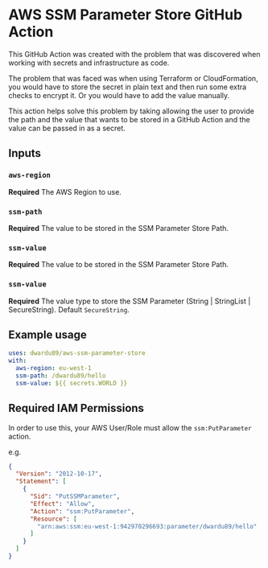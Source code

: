# AWS SSM Parameter Store GitHub Action

This GitHub Action was created with the problem that was discovered when working with secrets and infrastructure as code.

The problem that was faced was when using Terraform or CloudFormation, you would have to store the secret in plain text and then run some extra checks to encrypt it. Or you would have to add the value manually.

This action helps solve this problem by taking allowing the user to provide the path and the value that wants to be stored in a GitHub Action and the value can be passed in as a secret.

## Inputs

### `aws-region`

**Required** The AWS Region to use.

### `ssm-path`

**Required** The value to be stored in the SSM Parameter Store Path.

### `ssm-value`

**Required** The value to be stored in the SSM Parameter Store Path.

### `ssm-value`

**Required** The value type to store the SSM Parameter (String | StringList | SecureString). Default `SecureString`.

## Example usage

```yaml
uses: dwardu89/aws-ssm-parameter-store
with:
  aws-region: eu-west-1
  ssm-path: /dwardu89/hello
  ssm-value: ${{ secrets.WORLD }}
```

## Required IAM Permissions

In order to use this, your AWS User/Role must allow the `ssm:PutParameter` action.

e.g.

```json
{
  "Version": "2012-10-17",
  "Statement": [
    {
      "Sid": "PutSSMParameter",
      "Effect": "Allow",
      "Action": "ssm:PutParameter",
      "Resource": [
        "arn:aws:ssm:eu-west-1:942970296693:parameter/dwardu89/hello"
      ]
    }
  ]
}
```
